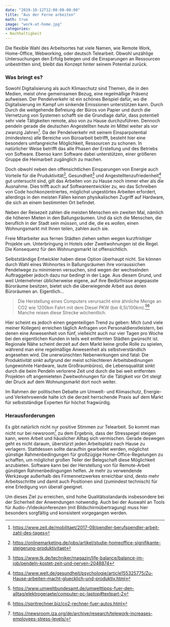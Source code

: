 ```yaml
---
date: "2019-10-12T12:00:00-00:00"
title: "Aus der Ferne arbeiten"
math: true
image: "work-at-home.jpg"
categories:
- Nachhaltigkeit
---
```


Die flexible Wahl des Arbeitsortes hat viele Namen, wie Remote Work, Home-Office, Webworking, oder deutsch Telearbeit. 
Obwohl unzählige Untersuchungen den Erfolg belegen und die Einsparungen an Ressourcen unbestritten sind, bleibt das Konzept hinter seinem Potential zurück.
<!--more-->

### Was bringt es?
Sowohl Digitalisierung als auch Klimaschutz sind Themen, die in den Medien, meist ohne gemeinsamen Bezug, eine regelmäßige Präsenz aufweisen. Der Pendelverkehr ist ein schönes Beispiel dafür, wo die Digitalisierung im Kampf um sinkende Emissionen unterstützen kann. Durch 
Durch die weitgehende Befreiung der Büros von Papier und durch die Vernetzung von Systemen schafft sie die Grundlage dafür, dass potentiell sehr viele Tätigkeiten remote, also von zu Hause durchzuführen. Dennoch pendeln gerade die deutschen Angestellten heute im Mittel weiter als vor zwanzig Jahren[^1]. Da der Pendelverkehr mit seinem Einsparpotential (mindestens) alle Bereiche von Büroarbeit betrifft, besteht hier eine besonders umfangreiche Möglichkeit, Ressourcen zu schonen. 
In natürlicher Weise betrifft das alle Phasen der Erstellung und des Betriebs von Software. Ebenso kann Software dabei unterstützen, einer größeren Gruppe die Heimarbeit zugänglich zu machen. 

Doch obwohl neben den offensichtlichen Einsparungen von Energie auch Vorteile für die Pruduktivität[^2], Gesundheit[^3] und Angestelltenzufriedenheit[^4] gut untersucht sind, gilt das Arbeiten von zu Hause noch immer eher als die Ausnahme. Dies trifft auch auf Softwareentwickler zu, wo das Schreiben von Code hochkonzentriertes, möglichst ungestörtes Arbeiten erfordert, allerdings in den meisten Fällen keinen physikalischen Zugriff auf Hardware, die sich an einem bestimmten Ort befindet.

Neben der Reisezeit zahlen die meisten Menschen ein zweiten Mal, nämlich die höheren Mieten in den Ballungsräumen. Und da sich die Menschen, die beruflich in der Stadt sein *müssen*, und die, die es *wollen*, einen Wohnungsmarkt mit Ihnen teilen, zahlen auch sie.

Freie Mitarbeiter aus fernen Städten ziehen selten wegen kurzfristiger Projekte um. Unterbringung in Hotels oder Zweitwohnungen ist die Regel. Die Konsequenz für den Wohnungsmarkt ist offensichtlich.

Selbstständige Entwickler haben diese Option überhaupt nicht. Sie können durch Wahl eines Wohnortes in Ballungsräumen ihre vorraussichen Pendelwege zu minimieren versuchen, 
sind wegen der wechselnden Auftraggeber jedoch dazu nur bedingt in der Lage. Aus diesem Grund, und weil Unternehmer üblicherweise eigene, auf ihre Bedürfnisse angepasste Büroräume besitzen, bietet sich die überwiegende Arbeit aus deren Büroräumen an. Eigentlich...


> Die Herstellung eines Computers verursacht eine ähnliche Menge an CO2 wie 1200km Fahrt mit dem Diesel PKW (bei 6,5l/100km).[^6][^7]
> Manche reisen diese Strecke wöchentlich.


Hier scheint es jedoch einen gegenteiligen Trend zu geben: Mich (und viele meiner Kollegen) erreichen täglich Anfragen von Personaldienstleistern, bei denen eine Anwesenheit von fünf, vielleicht auch nur vier Tagen pro Woche bei den eigentlichen Kunden in teils weit entfernten Städten gwünscht ist. Regionale Nähe scheint derzeit auf dem Markt keine große Rolle zu spielen, während man eine regelmäßige Anwesenheit als selbstverständlich angesehen wird. Die unerwünschten Nebenwirkungen sind fatal: Die Produktivität sinkt aufgrund der meist schlechteren Arbeitsbedinungen (ungewohnte Hardware, laute Großraumbüros), die Lebensqualität sinkt durch die beim Pendeln verlorene Zeit und durch die bei weit entfernten Projekten oft angemieteten Zweitwohnungen für die Tätigkeit vor Ort steigt der Druck auf dem Wohnungsmarkt dort noch weiter.

Im Rahmen der politischen Debatte um Umwelt- und Klimaschutz, Energie- und Verkehrswende halte ich die derzeit herrschende Praxis auf dem Markt für selbstständige Experten für höchst fragwürdig.

### Herausforderungen
Es gibt natürlich nicht nur positive Stimmen zur Telearbeit. So kommt man nicht nur bei newsroom[^5] zu dem Ergebnis, dass der Stresspegel steigen kann, wenn Arbeit und häuslicher Alltag sich vermischen. Gerade deswegen geht es nicht daraum, überstürzt jeden Arbeitsplatz nach Hause zu verlagern. Stattdessen sollte daraufhin gearbeitet werden, möglichst günstige Rahmenbedingungen für großzügige Home-Office-Regelungen zu schaffen, um möglichst großen Teiler der Belegschaft diese Möglichkeit anzubieten.
Software kann bei der Herstellung von für Remote-Arbeit günstigen Rahmenbedingungen helfen. Je mehr zu verwendende Werkzeuge außerhalb des Firmennetzwerkes erreichbar sind, desto mehr Arbeitsschritte und damit auch Positionen sind (zumindest technisch) für eine Erledigung von überall geeignet.

Um dieses Ziel zu erreichen, sind hohe Qualitätsstandards insbesondere bei der Sicherheit der Anwendungen notwendig. Auch bei der Auswahl an Tools für Audio-/Videokonferenzen (mit Bildschirmübertragung) muss hier besonders sorgfältig und konsistent vorgegangen werden.

[^1]: https://www.zeit.de/mobilitaet/2017-09/pendler-berufspendler-arbeit-zahl-des-tages
[^2]: https://onlinemarketing.de/jobs/artikel/studie-homeoffice-signifikante-steigerung-produktivitaet 
[^3]: https://www.tk.de/techniker/magazin/life-balance/balance-im-job/pendeln-kostet-zeit-und-nerven-2048874 
[^4]: https://www.welt.de/gesundheit/psychologie/article155325775/Zu-Hause-arbeiten-macht-gluecklich-und-produktiv.html
[^5]: https://newsroom.iza.org/de/archive/research/telework-increases-employees-stress-levels/ 
[^6]: https://www.umweltbundesamt.de/umwelttipps-fuer-den-alltag/elektrogeraete/computer-pc-laptop#textpart-2 
[^7]: https://spritrechner.biz/co2-rechner-fuer-autos.html